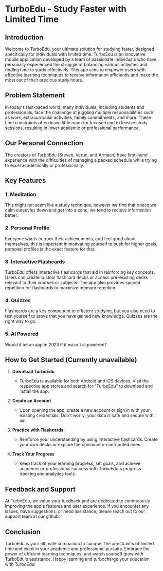 # TurboEdu - Study Faster with Limited Time

## Introduction

Welcome to TurboEdu, your ultimate solution for studying faster, designed specifically for individuals with limited time. TurboEdu is an innovative mobile application developed by a team of passionate individuals who have personally experienced the struggle of balancing various activities and finding time to study effectively. This app aims to empower users with effective learning techniques to receive information efficiently and make the most out of their precious study hours.

## Problem Statement

In today's fast-paced world, many individuals, including students and professionals, face the challenge of juggling multiple responsibilities such as work, extracurricular activities, family commitments, and more. These time constraints often leave little room for focused and extensive study sessions, resulting in lower academic or professional performance.

## Our Personal Connection

The creators of TurboEdu (Steven, Varun, and Armaan) have first-hand experience with the difficulties of managing a packed schedule while trying to excel academically or professionally. 

## Key Features

### 1. **Meditation**
This might not seem like a study technique, however we find that onece we calm oursevles down and get into a zone, we tend to recieve information better.

### 2. **Personal Profile**
Everyone wants to track their achievements, and feel good about themselves, this is important in motivating yourself to push for higher goals, personal profiles is the exact feature for that.

### 3. **Interactive Flashcards**
TurboEdu offers interactive flashcards that aid in reinforcing key concepts. Users can create custom flashcard decks or access pre-existing decks relevant to their courses or subjects. The app also provides spaced repetition for flashcards to maximize memory retention.

### 4. **Quizzes**
Flashcards are a key component to efficient studying, but you also need to test yourself to prove that you have gained new knowledge. Quizzes are the right way to go.

### 5. **AI Powered**
Would it be an app in 2023 if it wasn't ai powered?

## How to Get Started (Currently unavailable)

1. **Download TurboEdu**
   - TurboEdu is available for both Android and iOS devices. Visit the respective app stores and search for "TurboEdu" to download and install the app.

2. **Create an Account**
   - Upon opening the app, create a new account or sign in with your existing credentials. Don't worry; your data is safe and secure with us!

2. **Practice with Flashcards**
   - Reinforce your understanding by using interactive flashcards. Create your own decks or explore the community-contributed ones.

3. **Track Your Progress**
   - Keep track of your learning progress, set goals, and achieve academic or professional success with TurboEdu's progress tracking and analytics tools.

## Feedback and Support

At TurboEdu, we value your feedback and are dedicated to continuously improving the app's features and user experience. If you encounter any issues, have suggestions, or need assistance, please reach out to our support team at our github.


## Conclusion

TurboEdu is your ultimate companion to conquer the constraints of limited time and excel in your academic and professional pursuits. Embrace the power of efficient learning techniques, and watch yourself grow with TurboEdu's assistance. Happy learning and turbocharge your education with TurboEdu!
